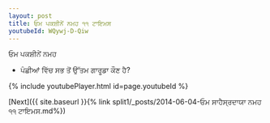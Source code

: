 ```yaml
---
layout: post
title: ਓਮ ਪਕਸ਼ੀਨੇਂ ਨਮਹ ੧੧ ਟਾਇਮਸ
youtubeId: WQywj-D-Qiw
---
```

 
 
 ਓਮ ਪਕਸ਼ੀਨੇਂ ਨਮਹ  
 
 -  ਪੰਛੀਆਂ ਵਿੱਚ ਸਭ ਤੋਂ ਉੱਤਮ ਗਾਰੂਡਾ ਕੌਣ ਹੈ? 
 
  
 
  
 
 
 
 
 
 


{% include youtubePlayer.html id=page.youtubeId %}
 
[Next]({{ site.baseurl }}{% link  split1/_posts/2014-06-04-ਓਮ ਸਾਹੈਸ੍ਰਦਾਯਾ ਨਮਹ ੧੧ ਟਾਇਮਸ.md%})
 
